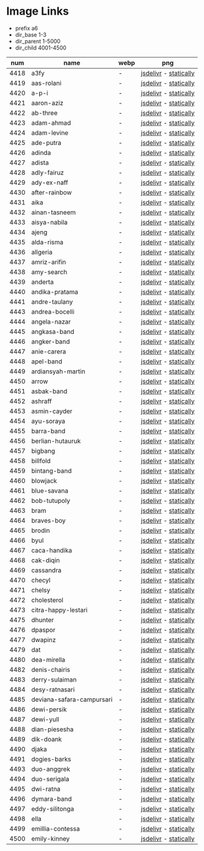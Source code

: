 # Image Links

- prefix a6
- dir_base 1-3
- dir_parent 1-5000
- dir_child 4001-4500

|  num  | name | webp | png |
|-------|------|------|-----|
|4418|a3fy| - |[jsdelivr](https://cdn.jsdelivr.net/gh/dbchord/a6-1-3/1-5000/4001-4500/a3fy.png) - [statically](https://cdn.statically.io/gh/dbchord/a6-1-3/i/1-5000/4001-4500/a3fy.png)|
|4419|aas-rolani| - |[jsdelivr](https://cdn.jsdelivr.net/gh/dbchord/a6-1-3/1-5000/4001-4500/aas-rolani.png) - [statically](https://cdn.statically.io/gh/dbchord/a6-1-3/i/1-5000/4001-4500/aas-rolani.png)|
|4420|a-p-i| - |[jsdelivr](https://cdn.jsdelivr.net/gh/dbchord/a6-1-3/1-5000/4001-4500/a-p-i.png) - [statically](https://cdn.statically.io/gh/dbchord/a6-1-3/i/1-5000/4001-4500/a-p-i.png)|
|4421|aaron-aziz| - |[jsdelivr](https://cdn.jsdelivr.net/gh/dbchord/a6-1-3/1-5000/4001-4500/aaron-aziz.png) - [statically](https://cdn.statically.io/gh/dbchord/a6-1-3/i/1-5000/4001-4500/aaron-aziz.png)|
|4422|ab-three| - |[jsdelivr](https://cdn.jsdelivr.net/gh/dbchord/a6-1-3/1-5000/4001-4500/ab-three.png) - [statically](https://cdn.statically.io/gh/dbchord/a6-1-3/i/1-5000/4001-4500/ab-three.png)|
|4423|adam-ahmad| - |[jsdelivr](https://cdn.jsdelivr.net/gh/dbchord/a6-1-3/1-5000/4001-4500/adam-ahmad.png) - [statically](https://cdn.statically.io/gh/dbchord/a6-1-3/i/1-5000/4001-4500/adam-ahmad.png)|
|4424|adam-levine| - |[jsdelivr](https://cdn.jsdelivr.net/gh/dbchord/a6-1-3/1-5000/4001-4500/adam-levine.png) - [statically](https://cdn.statically.io/gh/dbchord/a6-1-3/i/1-5000/4001-4500/adam-levine.png)|
|4425|ade-putra| - |[jsdelivr](https://cdn.jsdelivr.net/gh/dbchord/a6-1-3/1-5000/4001-4500/ade-putra.png) - [statically](https://cdn.statically.io/gh/dbchord/a6-1-3/i/1-5000/4001-4500/ade-putra.png)|
|4426|adinda| - |[jsdelivr](https://cdn.jsdelivr.net/gh/dbchord/a6-1-3/1-5000/4001-4500/adinda.png) - [statically](https://cdn.statically.io/gh/dbchord/a6-1-3/i/1-5000/4001-4500/adinda.png)|
|4427|adista| - |[jsdelivr](https://cdn.jsdelivr.net/gh/dbchord/a6-1-3/1-5000/4001-4500/adista.png) - [statically](https://cdn.statically.io/gh/dbchord/a6-1-3/i/1-5000/4001-4500/adista.png)|
|4428|adly-fairuz| - |[jsdelivr](https://cdn.jsdelivr.net/gh/dbchord/a6-1-3/1-5000/4001-4500/adly-fairuz.png) - [statically](https://cdn.statically.io/gh/dbchord/a6-1-3/i/1-5000/4001-4500/adly-fairuz.png)|
|4429|ady-ex-naff| - |[jsdelivr](https://cdn.jsdelivr.net/gh/dbchord/a6-1-3/1-5000/4001-4500/ady-ex-naff.png) - [statically](https://cdn.statically.io/gh/dbchord/a6-1-3/i/1-5000/4001-4500/ady-ex-naff.png)|
|4430|after-rainbow| - |[jsdelivr](https://cdn.jsdelivr.net/gh/dbchord/a6-1-3/1-5000/4001-4500/after-rainbow.png) - [statically](https://cdn.statically.io/gh/dbchord/a6-1-3/i/1-5000/4001-4500/after-rainbow.png)|
|4431|aika| - |[jsdelivr](https://cdn.jsdelivr.net/gh/dbchord/a6-1-3/1-5000/4001-4500/aika.png) - [statically](https://cdn.statically.io/gh/dbchord/a6-1-3/i/1-5000/4001-4500/aika.png)|
|4432|ainan-tasneem| - |[jsdelivr](https://cdn.jsdelivr.net/gh/dbchord/a6-1-3/1-5000/4001-4500/ainan-tasneem.png) - [statically](https://cdn.statically.io/gh/dbchord/a6-1-3/i/1-5000/4001-4500/ainan-tasneem.png)|
|4433|aisya-nabila| - |[jsdelivr](https://cdn.jsdelivr.net/gh/dbchord/a6-1-3/1-5000/4001-4500/aisya-nabila.png) - [statically](https://cdn.statically.io/gh/dbchord/a6-1-3/i/1-5000/4001-4500/aisya-nabila.png)|
|4434|ajeng| - |[jsdelivr](https://cdn.jsdelivr.net/gh/dbchord/a6-1-3/1-5000/4001-4500/ajeng.png) - [statically](https://cdn.statically.io/gh/dbchord/a6-1-3/i/1-5000/4001-4500/ajeng.png)|
|4435|alda-risma| - |[jsdelivr](https://cdn.jsdelivr.net/gh/dbchord/a6-1-3/1-5000/4001-4500/alda-risma.png) - [statically](https://cdn.statically.io/gh/dbchord/a6-1-3/i/1-5000/4001-4500/alda-risma.png)|
|4436|allgeria| - |[jsdelivr](https://cdn.jsdelivr.net/gh/dbchord/a6-1-3/1-5000/4001-4500/allgeria.png) - [statically](https://cdn.statically.io/gh/dbchord/a6-1-3/i/1-5000/4001-4500/allgeria.png)|
|4437|amriz-arifin| - |[jsdelivr](https://cdn.jsdelivr.net/gh/dbchord/a6-1-3/1-5000/4001-4500/amriz-arifin.png) - [statically](https://cdn.statically.io/gh/dbchord/a6-1-3/i/1-5000/4001-4500/amriz-arifin.png)|
|4438|amy-search| - |[jsdelivr](https://cdn.jsdelivr.net/gh/dbchord/a6-1-3/1-5000/4001-4500/amy-search.png) - [statically](https://cdn.statically.io/gh/dbchord/a6-1-3/i/1-5000/4001-4500/amy-search.png)|
|4439|anderta| - |[jsdelivr](https://cdn.jsdelivr.net/gh/dbchord/a6-1-3/1-5000/4001-4500/anderta.png) - [statically](https://cdn.statically.io/gh/dbchord/a6-1-3/i/1-5000/4001-4500/anderta.png)|
|4440|andika-pratama| - |[jsdelivr](https://cdn.jsdelivr.net/gh/dbchord/a6-1-3/1-5000/4001-4500/andika-pratama.png) - [statically](https://cdn.statically.io/gh/dbchord/a6-1-3/i/1-5000/4001-4500/andika-pratama.png)|
|4441|andre-taulany| - |[jsdelivr](https://cdn.jsdelivr.net/gh/dbchord/a6-1-3/1-5000/4001-4500/andre-taulany.png) - [statically](https://cdn.statically.io/gh/dbchord/a6-1-3/i/1-5000/4001-4500/andre-taulany.png)|
|4443|andrea-bocelli| - |[jsdelivr](https://cdn.jsdelivr.net/gh/dbchord/a6-1-3/1-5000/4001-4500/andrea-bocelli.png) - [statically](https://cdn.statically.io/gh/dbchord/a6-1-3/i/1-5000/4001-4500/andrea-bocelli.png)|
|4444|angela-nazar| - |[jsdelivr](https://cdn.jsdelivr.net/gh/dbchord/a6-1-3/1-5000/4001-4500/angela-nazar.png) - [statically](https://cdn.statically.io/gh/dbchord/a6-1-3/i/1-5000/4001-4500/angela-nazar.png)|
|4445|angkasa-band| - |[jsdelivr](https://cdn.jsdelivr.net/gh/dbchord/a6-1-3/1-5000/4001-4500/angkasa-band.png) - [statically](https://cdn.statically.io/gh/dbchord/a6-1-3/i/1-5000/4001-4500/angkasa-band.png)|
|4446|angker-band| - |[jsdelivr](https://cdn.jsdelivr.net/gh/dbchord/a6-1-3/1-5000/4001-4500/angker-band.png) - [statically](https://cdn.statically.io/gh/dbchord/a6-1-3/i/1-5000/4001-4500/angker-band.png)|
|4447|anie-carera| - |[jsdelivr](https://cdn.jsdelivr.net/gh/dbchord/a6-1-3/1-5000/4001-4500/anie-carera.png) - [statically](https://cdn.statically.io/gh/dbchord/a6-1-3/i/1-5000/4001-4500/anie-carera.png)|
|4448|apel-band| - |[jsdelivr](https://cdn.jsdelivr.net/gh/dbchord/a6-1-3/1-5000/4001-4500/apel-band.png) - [statically](https://cdn.statically.io/gh/dbchord/a6-1-3/i/1-5000/4001-4500/apel-band.png)|
|4449|ardiansyah-martin| - |[jsdelivr](https://cdn.jsdelivr.net/gh/dbchord/a6-1-3/1-5000/4001-4500/ardiansyah-martin.png) - [statically](https://cdn.statically.io/gh/dbchord/a6-1-3/i/1-5000/4001-4500/ardiansyah-martin.png)|
|4450|arrow| - |[jsdelivr](https://cdn.jsdelivr.net/gh/dbchord/a6-1-3/1-5000/4001-4500/arrow.png) - [statically](https://cdn.statically.io/gh/dbchord/a6-1-3/i/1-5000/4001-4500/arrow.png)|
|4451|asbak-band| - |[jsdelivr](https://cdn.jsdelivr.net/gh/dbchord/a6-1-3/1-5000/4001-4500/asbak-band.png) - [statically](https://cdn.statically.io/gh/dbchord/a6-1-3/i/1-5000/4001-4500/asbak-band.png)|
|4452|ashraff| - |[jsdelivr](https://cdn.jsdelivr.net/gh/dbchord/a6-1-3/1-5000/4001-4500/ashraff.png) - [statically](https://cdn.statically.io/gh/dbchord/a6-1-3/i/1-5000/4001-4500/ashraff.png)|
|4453|asmin-cayder| - |[jsdelivr](https://cdn.jsdelivr.net/gh/dbchord/a6-1-3/1-5000/4001-4500/asmin-cayder.png) - [statically](https://cdn.statically.io/gh/dbchord/a6-1-3/i/1-5000/4001-4500/asmin-cayder.png)|
|4454|ayu-soraya| - |[jsdelivr](https://cdn.jsdelivr.net/gh/dbchord/a6-1-3/1-5000/4001-4500/ayu-soraya.png) - [statically](https://cdn.statically.io/gh/dbchord/a6-1-3/i/1-5000/4001-4500/ayu-soraya.png)|
|4455|barra-band| - |[jsdelivr](https://cdn.jsdelivr.net/gh/dbchord/a6-1-3/1-5000/4001-4500/barra-band.png) - [statically](https://cdn.statically.io/gh/dbchord/a6-1-3/i/1-5000/4001-4500/barra-band.png)|
|4456|berlian-hutauruk| - |[jsdelivr](https://cdn.jsdelivr.net/gh/dbchord/a6-1-3/1-5000/4001-4500/berlian-hutauruk.png) - [statically](https://cdn.statically.io/gh/dbchord/a6-1-3/i/1-5000/4001-4500/berlian-hutauruk.png)|
|4457|bigbang| - |[jsdelivr](https://cdn.jsdelivr.net/gh/dbchord/a6-1-3/1-5000/4001-4500/bigbang.png) - [statically](https://cdn.statically.io/gh/dbchord/a6-1-3/i/1-5000/4001-4500/bigbang.png)|
|4458|billfold| - |[jsdelivr](https://cdn.jsdelivr.net/gh/dbchord/a6-1-3/1-5000/4001-4500/billfold.png) - [statically](https://cdn.statically.io/gh/dbchord/a6-1-3/i/1-5000/4001-4500/billfold.png)|
|4459|bintang-band| - |[jsdelivr](https://cdn.jsdelivr.net/gh/dbchord/a6-1-3/1-5000/4001-4500/bintang-band.png) - [statically](https://cdn.statically.io/gh/dbchord/a6-1-3/i/1-5000/4001-4500/bintang-band.png)|
|4460|blowjack| - |[jsdelivr](https://cdn.jsdelivr.net/gh/dbchord/a6-1-3/1-5000/4001-4500/blowjack.png) - [statically](https://cdn.statically.io/gh/dbchord/a6-1-3/i/1-5000/4001-4500/blowjack.png)|
|4461|blue-savana| - |[jsdelivr](https://cdn.jsdelivr.net/gh/dbchord/a6-1-3/1-5000/4001-4500/blue-savana.png) - [statically](https://cdn.statically.io/gh/dbchord/a6-1-3/i/1-5000/4001-4500/blue-savana.png)|
|4462|bob-tutupoly| - |[jsdelivr](https://cdn.jsdelivr.net/gh/dbchord/a6-1-3/1-5000/4001-4500/bob-tutupoly.png) - [statically](https://cdn.statically.io/gh/dbchord/a6-1-3/i/1-5000/4001-4500/bob-tutupoly.png)|
|4463|bram| - |[jsdelivr](https://cdn.jsdelivr.net/gh/dbchord/a6-1-3/1-5000/4001-4500/bram.png) - [statically](https://cdn.statically.io/gh/dbchord/a6-1-3/i/1-5000/4001-4500/bram.png)|
|4464|braves-boy| - |[jsdelivr](https://cdn.jsdelivr.net/gh/dbchord/a6-1-3/1-5000/4001-4500/braves-boy.png) - [statically](https://cdn.statically.io/gh/dbchord/a6-1-3/i/1-5000/4001-4500/braves-boy.png)|
|4465|brodin| - |[jsdelivr](https://cdn.jsdelivr.net/gh/dbchord/a6-1-3/1-5000/4001-4500/brodin.png) - [statically](https://cdn.statically.io/gh/dbchord/a6-1-3/i/1-5000/4001-4500/brodin.png)|
|4466|byul| - |[jsdelivr](https://cdn.jsdelivr.net/gh/dbchord/a6-1-3/1-5000/4001-4500/byul.png) - [statically](https://cdn.statically.io/gh/dbchord/a6-1-3/i/1-5000/4001-4500/byul.png)|
|4467|caca-handika| - |[jsdelivr](https://cdn.jsdelivr.net/gh/dbchord/a6-1-3/1-5000/4001-4500/caca-handika.png) - [statically](https://cdn.statically.io/gh/dbchord/a6-1-3/i/1-5000/4001-4500/caca-handika.png)|
|4468|cak-diqin| - |[jsdelivr](https://cdn.jsdelivr.net/gh/dbchord/a6-1-3/1-5000/4001-4500/cak-diqin.png) - [statically](https://cdn.statically.io/gh/dbchord/a6-1-3/i/1-5000/4001-4500/cak-diqin.png)|
|4469|cassandra| - |[jsdelivr](https://cdn.jsdelivr.net/gh/dbchord/a6-1-3/1-5000/4001-4500/cassandra.png) - [statically](https://cdn.statically.io/gh/dbchord/a6-1-3/i/1-5000/4001-4500/cassandra.png)|
|4470|checyl| - |[jsdelivr](https://cdn.jsdelivr.net/gh/dbchord/a6-1-3/1-5000/4001-4500/checyl.png) - [statically](https://cdn.statically.io/gh/dbchord/a6-1-3/i/1-5000/4001-4500/checyl.png)|
|4471|chelsy| - |[jsdelivr](https://cdn.jsdelivr.net/gh/dbchord/a6-1-3/1-5000/4001-4500/chelsy.png) - [statically](https://cdn.statically.io/gh/dbchord/a6-1-3/i/1-5000/4001-4500/chelsy.png)|
|4472|cholesterol| - |[jsdelivr](https://cdn.jsdelivr.net/gh/dbchord/a6-1-3/1-5000/4001-4500/cholesterol.png) - [statically](https://cdn.statically.io/gh/dbchord/a6-1-3/i/1-5000/4001-4500/cholesterol.png)|
|4473|citra-happy-lestari| - |[jsdelivr](https://cdn.jsdelivr.net/gh/dbchord/a6-1-3/1-5000/4001-4500/citra-happy-lestari.png) - [statically](https://cdn.statically.io/gh/dbchord/a6-1-3/i/1-5000/4001-4500/citra-happy-lestari.png)|
|4475|dhunter| - |[jsdelivr](https://cdn.jsdelivr.net/gh/dbchord/a6-1-3/1-5000/4001-4500/dhunter.png) - [statically](https://cdn.statically.io/gh/dbchord/a6-1-3/i/1-5000/4001-4500/dhunter.png)|
|4476|dpaspor| - |[jsdelivr](https://cdn.jsdelivr.net/gh/dbchord/a6-1-3/1-5000/4001-4500/dpaspor.png) - [statically](https://cdn.statically.io/gh/dbchord/a6-1-3/i/1-5000/4001-4500/dpaspor.png)|
|4477|dwapinz| - |[jsdelivr](https://cdn.jsdelivr.net/gh/dbchord/a6-1-3/1-5000/4001-4500/dwapinz.png) - [statically](https://cdn.statically.io/gh/dbchord/a6-1-3/i/1-5000/4001-4500/dwapinz.png)|
|4479|dat| - |[jsdelivr](https://cdn.jsdelivr.net/gh/dbchord/a6-1-3/1-5000/4001-4500/dat.png) - [statically](https://cdn.statically.io/gh/dbchord/a6-1-3/i/1-5000/4001-4500/dat.png)|
|4480|dea-mirella| - |[jsdelivr](https://cdn.jsdelivr.net/gh/dbchord/a6-1-3/1-5000/4001-4500/dea-mirella.png) - [statically](https://cdn.statically.io/gh/dbchord/a6-1-3/i/1-5000/4001-4500/dea-mirella.png)|
|4482|denis-chairis| - |[jsdelivr](https://cdn.jsdelivr.net/gh/dbchord/a6-1-3/1-5000/4001-4500/denis-chairis.png) - [statically](https://cdn.statically.io/gh/dbchord/a6-1-3/i/1-5000/4001-4500/denis-chairis.png)|
|4483|derry-sulaiman| - |[jsdelivr](https://cdn.jsdelivr.net/gh/dbchord/a6-1-3/1-5000/4001-4500/derry-sulaiman.png) - [statically](https://cdn.statically.io/gh/dbchord/a6-1-3/i/1-5000/4001-4500/derry-sulaiman.png)|
|4484|desy-ratnasari| - |[jsdelivr](https://cdn.jsdelivr.net/gh/dbchord/a6-1-3/1-5000/4001-4500/desy-ratnasari.png) - [statically](https://cdn.statically.io/gh/dbchord/a6-1-3/i/1-5000/4001-4500/desy-ratnasari.png)|
|4485|deviana-safara-campursari| - |[jsdelivr](https://cdn.jsdelivr.net/gh/dbchord/a6-1-3/1-5000/4001-4500/deviana-safara-campursari.png) - [statically](https://cdn.statically.io/gh/dbchord/a6-1-3/i/1-5000/4001-4500/deviana-safara-campursari.png)|
|4486|dewi-persik| - |[jsdelivr](https://cdn.jsdelivr.net/gh/dbchord/a6-1-3/1-5000/4001-4500/dewi-persik.png) - [statically](https://cdn.statically.io/gh/dbchord/a6-1-3/i/1-5000/4001-4500/dewi-persik.png)|
|4487|dewi-yull| - |[jsdelivr](https://cdn.jsdelivr.net/gh/dbchord/a6-1-3/1-5000/4001-4500/dewi-yull.png) - [statically](https://cdn.statically.io/gh/dbchord/a6-1-3/i/1-5000/4001-4500/dewi-yull.png)|
|4488|dian-piesesha| - |[jsdelivr](https://cdn.jsdelivr.net/gh/dbchord/a6-1-3/1-5000/4001-4500/dian-piesesha.png) - [statically](https://cdn.statically.io/gh/dbchord/a6-1-3/i/1-5000/4001-4500/dian-piesesha.png)|
|4489|dik-doank| - |[jsdelivr](https://cdn.jsdelivr.net/gh/dbchord/a6-1-3/1-5000/4001-4500/dik-doank.png) - [statically](https://cdn.statically.io/gh/dbchord/a6-1-3/i/1-5000/4001-4500/dik-doank.png)|
|4490|djaka| - |[jsdelivr](https://cdn.jsdelivr.net/gh/dbchord/a6-1-3/1-5000/4001-4500/djaka.png) - [statically](https://cdn.statically.io/gh/dbchord/a6-1-3/i/1-5000/4001-4500/djaka.png)|
|4491|dogies-barks| - |[jsdelivr](https://cdn.jsdelivr.net/gh/dbchord/a6-1-3/1-5000/4001-4500/dogies-barks.png) - [statically](https://cdn.statically.io/gh/dbchord/a6-1-3/i/1-5000/4001-4500/dogies-barks.png)|
|4493|duo-anggrek| - |[jsdelivr](https://cdn.jsdelivr.net/gh/dbchord/a6-1-3/1-5000/4001-4500/duo-anggrek.png) - [statically](https://cdn.statically.io/gh/dbchord/a6-1-3/i/1-5000/4001-4500/duo-anggrek.png)|
|4494|duo-serigala| - |[jsdelivr](https://cdn.jsdelivr.net/gh/dbchord/a6-1-3/1-5000/4001-4500/duo-serigala.png) - [statically](https://cdn.statically.io/gh/dbchord/a6-1-3/i/1-5000/4001-4500/duo-serigala.png)|
|4495|dwi-ratna| - |[jsdelivr](https://cdn.jsdelivr.net/gh/dbchord/a6-1-3/1-5000/4001-4500/dwi-ratna.png) - [statically](https://cdn.statically.io/gh/dbchord/a6-1-3/i/1-5000/4001-4500/dwi-ratna.png)|
|4496|dymara-band| - |[jsdelivr](https://cdn.jsdelivr.net/gh/dbchord/a6-1-3/1-5000/4001-4500/dymara-band.png) - [statically](https://cdn.statically.io/gh/dbchord/a6-1-3/i/1-5000/4001-4500/dymara-band.png)|
|4497|eddy-silitonga| - |[jsdelivr](https://cdn.jsdelivr.net/gh/dbchord/a6-1-3/1-5000/4001-4500/eddy-silitonga.png) - [statically](https://cdn.statically.io/gh/dbchord/a6-1-3/i/1-5000/4001-4500/eddy-silitonga.png)|
|4498|ella| - |[jsdelivr](https://cdn.jsdelivr.net/gh/dbchord/a6-1-3/1-5000/4001-4500/ella.png) - [statically](https://cdn.statically.io/gh/dbchord/a6-1-3/i/1-5000/4001-4500/ella.png)|
|4499|emillia-contessa| - |[jsdelivr](https://cdn.jsdelivr.net/gh/dbchord/a6-1-3/1-5000/4001-4500/emillia-contessa.png) - [statically](https://cdn.statically.io/gh/dbchord/a6-1-3/i/1-5000/4001-4500/emillia-contessa.png)|
|4500|emily-kinney| - |[jsdelivr](https://cdn.jsdelivr.net/gh/dbchord/a6-1-3/1-5000/4001-4500/emily-kinney.png) - [statically](https://cdn.statically.io/gh/dbchord/a6-1-3/i/1-5000/4001-4500/emily-kinney.png)|
